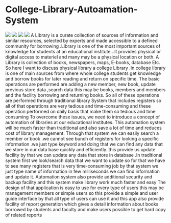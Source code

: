 # College-Library-Autoamation-System
<img src="https://i.ibb.co/SspYd61/Screenshot-2021-01-24-203718.png">
<img src="https://i.ibb.co/JkJ4YMC/Screenshot-2021-01-24-203820.png">
<img src="https://i.ibb.co/18g5xFR/Screenshot-2021-01-24-204004.png">
<img src="https://i.ibb.co/sVP5VWX/Screenshot-2021-01-24-204054.png">
A Library is a curate collection of sources of information and similar resources, selected by experts and made accessible to a defined community for borrowing .Library is one of the most important sources of knowledge for students at an educational institute...It provides physical or digital access to materiel and many may be a physical location or both. A Library is collection of books, newspapers, maps, E-books, database Etc. So here I want to discuss physical library a college Library .In college library is one of main sources from where whole college students get knowledge and borrow books for later reading and return on specific time. The basic operations are performed are adding a new member, new book, update previous store data ,search data this may be books, members and members and the facility borrowing and returning books. So all of these operations are performed through traditional library System that includes registers so all of that operations are very tedious and time-consuming and these operation performed on daily basis that make them so tedious and time consuming  To overcome these issues, we need to introduce a concept of automation of libraries at our educational institutes. This automation system will be much faster than traditional and also save a lot of time and reduces cost of library management. Through that system we can easily search a member or book .we cannot see bunch of registers for looking a specific information .we just type keyword and doing that we can find any data that we store in our data base quickly and efficiently. this provide us update facility by that we can update any data that store in database .In traditional system first we look/search data that we want to update so for that we have to see many registers that is very time-consuming job by that system we just type name of information in few milliseconds we can find information and update it. Automation system also provide additional security and backup facility and this system make library work much faster and easy  The design of that application is easy to use for every type of users this may be management members or simple users so this provide a simple and user guide interface by that all type of users can use it and this app also provide facility of report generation which gives a detail information about books borrowed by students and faculty and make users possible to get hard copy of related reports
